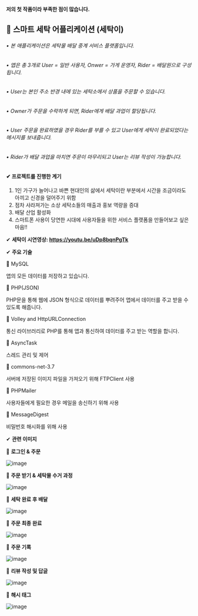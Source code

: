 **저의 첫 작품이라 부족한 점이 많습니다.**

## 🎈 **스마트 세탁 어플리케이션 (세탁이)**
    
######   • 본 애플리케이션은 세탁물 배달 중계 서비스 플랫폼입니다.
######   • 앱은 총 3개로 User = 일반 사용자, Onwer = 가게 운영자, Rider = 배달원으로 구성됩니다.
######   • User는 본인 주소 반경 내에 있는 세탁소에서 상품을 주문할 수 있습니다.
######   • Owner가 주문을 수락하게 되면, Rider에게 배달 과업이 할당됩니다.
######   • User 주문을 완료하였을 경우 Rider를 부를 수 있고 User에게 세탁이 완료되었다는 메시지를 보내줍니다.
######   • Rider가 배달 과업을 마치면 주문이 마무리되고 User는 리뷰 작성이 가능합니다.  

#### ✔ **프로젝트를 진행한 계기**

1. 1인 가구가 늘어나고 바쁜 현대인의 삶에서 세탁이란 부분에서 시간을 조금이라도 아끼고 신경을 덜어주기 위함
2. 점차 사라져가는 소상 세탁소들의 매출과 홍보 역량을 증대
3. 배달 산업 활성화
4. 스마트폰 사용이 당연한 시대에 사용자들을 위한 서비스 플랫폼을 만들어보고 싶은 마음!!


✔ **세탁이 시연영상: https://youtu.be/uDp8bqnPgTk**


✔ **주요 기술**

📌 MySQL

앱의 모든 데이터를 저장하고 있습니다.

📌 PHP(JSON)

PHP문을 통해 웹에 JSON 형식으로 데이터를 뿌려주어 앱에서 데이터를 주고 받을 수 있도록 해줍니다.

📌 Volley and HttpURLConnection

통신 라이브러리로 PHP를 통해 앱과 통신하여 데이터를 주고 받는 역할을 합니다.

📌 AsyncTask

스레드 관리 및 제어

📌 commons-net-3.7

서버에 저장된 이미지 파일을 가져오기 위해 FTPClient 사용

📌 PHPMailer

사용자들에게 필요한 경우 메일을 송신하기 위해 사용

📌 MessageDigest

비밀번호 해시화를 위해 사용


✔ **관련 이미지**

🚩 **로그인 & 주문**

![image](https://user-images.githubusercontent.com/61875571/109828252-d0297200-7c7f-11eb-84c0-8d04416e0a74.png)


🚩 **주문 받기 & 세탁물 수거 과정**

![image](https://user-images.githubusercontent.com/61875571/109828331-e0d9e800-7c7f-11eb-8222-d39608a90a7e.png)


🚩 **세탁 완료 후 배달**

![image](https://user-images.githubusercontent.com/61875571/109828669-32827280-7c80-11eb-891d-c85b9d61cb98.png)


🚩 **주문 최종 완료**

![image](https://user-images.githubusercontent.com/61875571/109828772-48903300-7c80-11eb-9c6a-69fe88e61a25.png)


🚩 **주문 기록**

![image](https://user-images.githubusercontent.com/61875571/109829088-91e08280-7c80-11eb-9835-e46a467ad517.png)


🚩 **리뷰 작성 및 답글**

![image](https://user-images.githubusercontent.com/61875571/109829244-afade780-7c80-11eb-97a6-808866e4a331.png)


🚩 **해시 태그**

![image](https://user-images.githubusercontent.com/61875571/109829297-b9374f80-7c80-11eb-8ae2-cd2340dacde0.png)

